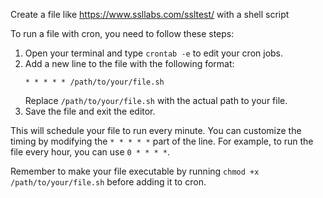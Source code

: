 Create a file like https://www.ssllabs.com/ssltest/ with a shell script

To run a file with cron, you need to follow these steps:

1. Open your terminal and type `crontab -e` to edit your cron jobs.
2. Add a new line to the file with the following format:
    ```
    * * * * * /path/to/your/file.sh
    ```
    Replace `/path/to/your/file.sh` with the actual path to your file.
3. Save the file and exit the editor.

This will schedule your file to run every minute. You can customize the timing by modifying the `* * * * *` part of the line. For example, to run the file every hour, you can use `0 * * * *`.

Remember to make your file executable by running `chmod +x /path/to/your/file.sh` before adding it to cron.


